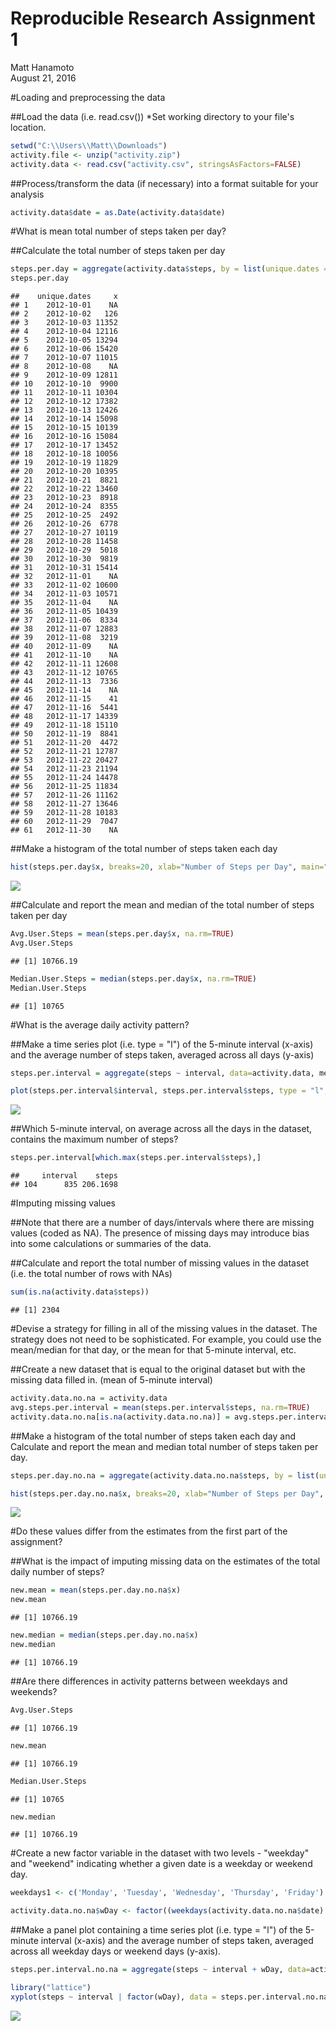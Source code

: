 # Reproducible Research Assignment 1
Matt Hanamoto  
August 21, 2016  

#Loading and preprocessing the data

##Load the data (i.e. read.csv()) *Set working directory to your file's location.

```r
setwd("C:\\Users\\Matt\\Downloads")
activity.file <- unzip("activity.zip")
activity.data <- read.csv("activity.csv", stringsAsFactors=FALSE)
```

##Process/transform the data (if necessary) into a format suitable for your analysis

```r
activity.data$date = as.Date(activity.data$date)
```

#What is mean total number of steps taken per day?

##Calculate the total number of steps taken per day


```r
steps.per.day = aggregate(activity.data$steps, by = list(unique.dates = activity.data$date), FUN = sum)
steps.per.day
```

```
##    unique.dates     x
## 1    2012-10-01    NA
## 2    2012-10-02   126
## 3    2012-10-03 11352
## 4    2012-10-04 12116
## 5    2012-10-05 13294
## 6    2012-10-06 15420
## 7    2012-10-07 11015
## 8    2012-10-08    NA
## 9    2012-10-09 12811
## 10   2012-10-10  9900
## 11   2012-10-11 10304
## 12   2012-10-12 17382
## 13   2012-10-13 12426
## 14   2012-10-14 15098
## 15   2012-10-15 10139
## 16   2012-10-16 15084
## 17   2012-10-17 13452
## 18   2012-10-18 10056
## 19   2012-10-19 11829
## 20   2012-10-20 10395
## 21   2012-10-21  8821
## 22   2012-10-22 13460
## 23   2012-10-23  8918
## 24   2012-10-24  8355
## 25   2012-10-25  2492
## 26   2012-10-26  6778
## 27   2012-10-27 10119
## 28   2012-10-28 11458
## 29   2012-10-29  5018
## 30   2012-10-30  9819
## 31   2012-10-31 15414
## 32   2012-11-01    NA
## 33   2012-11-02 10600
## 34   2012-11-03 10571
## 35   2012-11-04    NA
## 36   2012-11-05 10439
## 37   2012-11-06  8334
## 38   2012-11-07 12883
## 39   2012-11-08  3219
## 40   2012-11-09    NA
## 41   2012-11-10    NA
## 42   2012-11-11 12608
## 43   2012-11-12 10765
## 44   2012-11-13  7336
## 45   2012-11-14    NA
## 46   2012-11-15    41
## 47   2012-11-16  5441
## 48   2012-11-17 14339
## 49   2012-11-18 15110
## 50   2012-11-19  8841
## 51   2012-11-20  4472
## 52   2012-11-21 12787
## 53   2012-11-22 20427
## 54   2012-11-23 21194
## 55   2012-11-24 14478
## 56   2012-11-25 11834
## 57   2012-11-26 11162
## 58   2012-11-27 13646
## 59   2012-11-28 10183
## 60   2012-11-29  7047
## 61   2012-11-30    NA
```

##Make a histogram of the total number of steps taken each day


```r
hist(steps.per.day$x, breaks=20, xlab="Number of Steps per Day", main="Frequency of Total Steps Taken Each Day")
```

![](PA1_template_files/figure-html/unnamed-chunk-4-1.png)<!-- -->

##Calculate and report the mean and median of the total number of steps taken per day

```r
Avg.User.Steps = mean(steps.per.day$x, na.rm=TRUE)
Avg.User.Steps
```

```
## [1] 10766.19
```

```r
Median.User.Steps = median(steps.per.day$x, na.rm=TRUE)
Median.User.Steps
```

```
## [1] 10765
```

#What is the average daily activity pattern?

##Make a time series plot (i.e. type = "l") of the 5-minute interval (x-axis) and the average number of steps taken, averaged across all days (y-axis)


```r
steps.per.interval = aggregate(steps ~ interval, data=activity.data, mean, na.rm=TRUE)

plot(steps.per.interval$interval, steps.per.interval$steps, type = "l", main = "Average Steps per 5 Minute Interval", xlab = "5 Min Interval", ylab = "Steps")
```

![](PA1_template_files/figure-html/unnamed-chunk-6-1.png)<!-- -->

##Which 5-minute interval, on average across all the days in the dataset, contains the maximum number of steps?


```r
steps.per.interval[which.max(steps.per.interval$steps),]
```

```
##     interval    steps
## 104      835 206.1698
```

#Imputing missing values

##Note that there are a number of days/intervals where there are missing values (coded as NA). The presence of missing days may introduce bias into some calculations or summaries of the data.

##Calculate and report the total number of missing values in the dataset (i.e. the total number of rows with NAs)

```r
sum(is.na(activity.data$steps))
```

```
## [1] 2304
```

#Devise a strategy for filling in all of the missing values in the dataset. The strategy does not need to be sophisticated. For example, you could use the mean/median for that day, or the mean for that 5-minute interval, etc.

##Create a new dataset that is equal to the original dataset but with the missing data filled in. (mean of 5-minute interval)


```r
activity.data.no.na = activity.data
avg.steps.per.interval = mean(steps.per.interval$steps, na.rm=TRUE)
activity.data.no.na[is.na(activity.data.no.na)] = avg.steps.per.interval
```

##Make a histogram of the total number of steps taken each day and Calculate and report the mean and median total number of steps taken per day. 


```r
steps.per.day.no.na = aggregate(activity.data.no.na$steps, by = list(unique.dates = activity.data.no.na$date), FUN = sum)

hist(steps.per.day.no.na$x, breaks=20, xlab="Number of Steps per Day", main="Frequency of Total Steps Taken Each Day")
```

![](PA1_template_files/figure-html/unnamed-chunk-10-1.png)<!-- -->

#Do these values differ from the estimates from the first part of the assignment? 

##What is the impact of imputing missing data on the estimates of the total daily number of steps?


```r
new.mean = mean(steps.per.day.no.na$x)
new.mean
```

```
## [1] 10766.19
```

```r
new.median = median(steps.per.day.no.na$x)
new.median
```

```
## [1] 10766.19
```

##Are there differences in activity patterns between weekdays and weekends?


```r
Avg.User.Steps
```

```
## [1] 10766.19
```

```r
new.mean
```

```
## [1] 10766.19
```

```r
Median.User.Steps
```

```
## [1] 10765
```

```r
new.median
```

```
## [1] 10766.19
```

#Create a new factor variable in the dataset with two levels - "weekday" and "weekend" indicating whether a given date is a weekday or weekend day.


```r
weekdays1 <- c('Monday', 'Tuesday', 'Wednesday', 'Thursday', 'Friday')

activity.data.no.na$wDay <- factor((weekdays(activity.data.no.na$date) %in% weekdays1),levels=c(FALSE, TRUE), labels=c('weekend', 'weekday'))
```

##Make a panel plot containing a time series plot (i.e. type = "l") of the 5-minute interval (x-axis) and the average number of steps taken, averaged across all weekday days or weekend days (y-axis). 


```r
steps.per.interval.no.na = aggregate(steps ~ interval + wDay, data=activity.data.no.na, mean)

library("lattice")
xyplot(steps ~ interval | factor(wDay), data = steps.per.interval.no.na, type = "l", xlab="Interval", ylab = "Number of Steps")
```

![](PA1_template_files/figure-html/unnamed-chunk-14-1.png)<!-- -->
